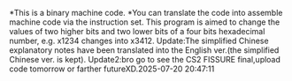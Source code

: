 *This is a binary machine code.
*You can translate the code into assemble machine code via the instruction set.
This program is aimed to change the values of two higher bits and two lower bits of a four bits hexadecimal number,
e.g. x1234 changes into x3412.
Update:The simplified Chinese explanatory notes have been translated into the English ver.(the simplified Chinese ver. is kept).
Update2:bro go to see the CS2 FISSURE final,upload code tomorrow or farther futureXD.2025-07-20 20:47:11
